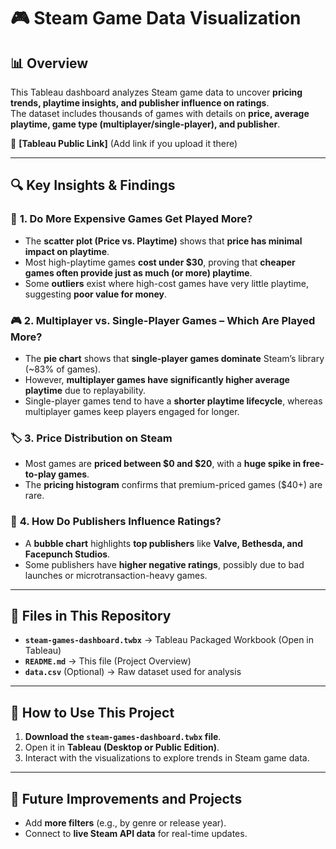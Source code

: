 # 🎮 Steam Game Data Visualization

## 📊 Overview
This Tableau dashboard analyzes Steam game data to uncover **pricing trends, playtime insights, and publisher influence on ratings**.  
The dataset includes thousands of games with details on **price, average playtime, game type (multiplayer/single-player), and publisher**.

🔗 **[Tableau Public Link]** (Add link if you upload it there)

---

## 🔍 Key Insights & Findings

### 🎯 **1. Do More Expensive Games Get Played More?**
- The **scatter plot (Price vs. Playtime)** shows that **price has minimal impact on playtime**.
- Most high-playtime games **cost under $30**, proving that **cheaper games often provide just as much (or more) playtime**.
- Some **outliers** exist where high-cost games have very little playtime, suggesting **poor value for money**.

### 🎮 **2. Multiplayer vs. Single-Player Games – Which Are Played More?**
- The **pie chart** shows that **single-player games dominate** Steam’s library (~83% of games).
- However, **multiplayer games have significantly higher average playtime** due to replayability.
- Single-player games tend to have a **shorter playtime lifecycle**, whereas multiplayer games keep players engaged for longer.

### 🏷 **3. Price Distribution on Steam**
- Most games are **priced between $0 and $20**, with a **huge spike in free-to-play games**.
- The **pricing histogram** confirms that premium-priced games ($40+) are rare.

### 🏢 **4. How Do Publishers Influence Ratings?**
- A **bubble chart** highlights **top publishers** like **Valve, Bethesda, and Facepunch Studios**.
- Some publishers have **higher negative ratings**, possibly due to bad launches or microtransaction-heavy games.

---

## 📂 Files in This Repository
- **`steam-games-dashboard.twbx`** → Tableau Packaged Workbook (Open in Tableau)
- **`README.md`** → This file (Project Overview)
- **`data.csv`** (Optional) → Raw dataset used for analysis  

---

## 🚀 How to Use This Project
1. **Download the `steam-games-dashboard.twbx` file**.
2. Open it in **Tableau (Desktop or Public Edition)**.
3. Interact with the visualizations to explore trends in Steam game data.

---

## 🎯 Future Improvements and Projects
- Add **more filters** (e.g., by genre or release year).
- Connect to **live Steam API data** for real-time updates.
